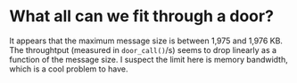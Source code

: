 # What all can we fit through a door?

It appears that the maximum message size is between 1,975 and 1,976 KB. The
throughtput (measured in `door_call()`/s) seems to drop linearly as a function
of the message size. I suspect the limit here is memory bandwidth, which is a
cool problem to have.
